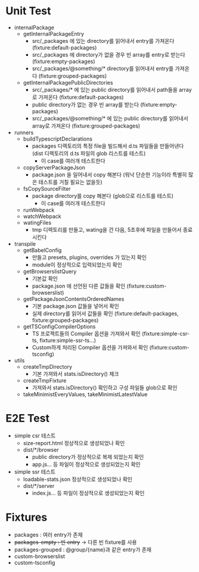 # Unit Test

- internalPackage
  - getInternalPackageEntry
    - src/_packages 에 있는 directory를 읽어내서 entry를 가져온다 (fixture:default-packages)
    - src/_packages 에 directory가 없을 경우 빈 array를 entry로 받는다 (fixture:empty-packages)
    - src/_packages/@something/* directory를 읽어내서 entry를 가져온다 (fixture:grouped-packages)
  - getInternalPackagePublicDirectories
    - src/_packages/* 에 있는 public directory를 읽어내서 path들을 array로 가져온다 (fixture:default-packages)
    - public directory가 없는 경우 빈 array를 받는다 (fixture:empty-packages)
    - src/_packages/@something/* 에 있는 public directory를 읽어내서 array로 가져온다 (fixture:grouped-packages)
- runners
  - buildTypescriptDeclarations
    - packages 디렉토리의 특정 file을 빌드해서 d.ts 파일들을 만들어낸다 (dist 디렉토리의 d.ts 파일의 glob 리스트를 테스트)
      - 이 case를 여러개 테스트한다
  - copyServerPackageJson
    - package.json 을 일어내서 copy 해본다 (워낙 단순한 기능이라 특별히 많은 테스트를 거칠 필요는 없을듯)
  - fsCopySourceFilter
    - package directory를 copy 해본다 (glob으로 리스트를 테스트)
      - 이 case를 여러개 테스트한다
  - runWebpack
  - watchWebpack
  - watingFiles
    - tmp 디렉토리를 만들고, wating을 건 다음, 5초후에 파일을 만들어서 종료시킨다
- transpile
  - getBabelConfig
    - 만들고 presets, plugins, overrides 가 있는지 확인
    - module이 정상적으로 입력되었는지 확인
  - getBrowserslistQuery
    - 기본값 확인
    - package.json 에 선언된 다른 값들을 확인 (fixture:custom-browserslist)
  - getPackageJsonContentsOrderedNames
    - 기본 package.json 값들을 넣어서 확인
    - 실제 directory를 읽어서 값들을 확인 (fixture:default-packages, fixture:grouped-packages)
  - getTSConfigCompilerOptions
    - TS 프로젝트들의 Compiler 옵션을 가져와서 확인 (fixture:simple-csr-ts, fixture:simple-ssr-ts...)
    - Custom하게 처리된 Compiler 옵션을 가져와서 확인 (fixture:custom-tsconfig)
- utils
  - createTmpDirectory
    - 기본 가져와서 stats.isDirectory() 체크
  - createTmpFixture
    - 가져와서 stats.isDirectory() 확인하고 구성 파일들 glob으로 확인
  - takeMinimistEveryValues, takeMinimistLatestValue


# E2E Test

- simple csr 테스트
  - size-report.html 정상적으로 생성되었나 확인
  - dist/*/browser
    - public directory가 정상적으로 복제 되었는지 확인
    - app.js... 등 파일이 정상적으로 생성되었는지 확인
- simple ssr 테스트
  - loadable-stats.json 정상적으로 생성되었나 확인
  - dist/*/server
    - index.js... 등 파일이 정상적으로 생성되었는지 확인

# Fixtures
- packages : 여러 entry가 존재
- ~~packages-empty : 빈 entry~~ -> 다른 빈 fixture를 사용
- packages-grouped : @group/{name}과 같은 entry가 존재
- custom-browserslist
- custom-tsconfig